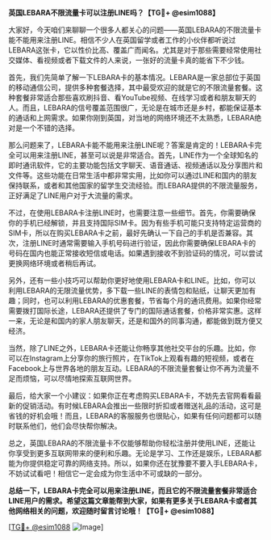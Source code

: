**英国LEBARA不限流量卡可以注册LINE吗？【TG💪+ @esim1088】**

大家好，今天咱们来聊聊一个很多人都关心的问题——英国LEBARA的不限流量卡能不能用来注册LINE。相信不少人在英国留学或者工作的小伙伴都听说过LEBARA这张卡，它以性价比高、覆盖广而闻名。尤其是对于那些需要经常使用社交媒体、看视频或者下载文件的人来说，一张好的流量卡真的能省下不少钱。

首先，我们先简单了解一下LEBARA卡的基本情况。LEBARA是一家总部位于英国的移动通信公司，提供多种套餐选择，其中最受欢迎的就是它的不限流量套餐。这种套餐非常适合那些喜欢刷抖音、看YouTube视频、在线学习或者和朋友聊天的人。而且，LEBARA的信号覆盖范围很广，无论是在城市还是乡村，都能保证基本的通话和上网需求。如果你刚到英国，对当地的网络环境还不太熟悉，LEBARA绝对是一个不错的选择。

那么问题来了，LEBARA卡能不能用来注册LINE呢？答案是肯定的！LEBARA卡完全可以用来注册LINE，甚至可以说是非常适合。首先，LINE作为一个全球知名的即时通讯软件，它的主要功能包括文字聊天、语音通话、视频通话以及分享图片和文件等。这些功能在日常生活中都非常实用，比如你可以通过LINE和国内的朋友保持联系，或者和其他国家的留学生交流经验。而LEBARA提供的不限流量服务，正好满足了LINE用户对于大流量的需求。

不过，在使用LEBARA卡注册LINE时，也需要注意一些细节。首先，你需要确保你的手机已经解锁，并且支持国际SIM卡。因为有些手机可能只支持特定运营商的SIM卡，所以在购买LEBARA卡之前，最好先确认一下自己的手机是否兼容。其次，注册LINE时通常需要输入手机号码进行验证，因此你需要确保LEBARA卡的号码在国内也能正常接收短信或电话。如果遇到接收不到验证码的情况，可以尝试更换网络环境或者稍后再试。

另外，还有一些小技巧可以帮助你更好地使用LEBARA卡和LINE。比如，你可以利用LEBARA的无限流量优势，多下载一些LINE的表情包和贴纸，让聊天更加有趣；同时，也可以利用LEBARA的优惠套餐，节省每个月的通讯费用。如果你经常需要拨打国际长途，LEBARA还提供了专门的国际通话套餐，价格非常实惠。这样一来，无论是和国内的家人朋友聊天，还是和国外的同事沟通，都能做到既方便又经济。

当然，除了LINE之外，LEBARA卡还能让你畅享其他社交平台的乐趣。比如，你可以在Instagram上分享你的旅行照片，在TikTok上观看有趣的短视频，或者在Facebook上与世界各地的朋友互动。LEBARA的不限流量套餐让你不再为流量不足而烦恼，可以尽情地探索互联网世界。

最后，给大家一个小建议：如果你正在考虑购买LEBARA卡，不妨先去官网看看最新的促销活动。有时候LEBARA会推出一些限时折扣或者赠送礼品的活动，这可是省钱的好机会哦！而且，LEBARA的客服服务也很贴心，如果有任何问题都可以随时联系他们，他们会尽快帮你解决。

总之，英国LEBARA的不限流量卡不仅能够帮助你轻松注册并使用LINE，还能让你享受到更多互联网带来的便利和乐趣。无论是学习、工作还是娱乐，LEBARA都能为你提供稳定可靠的网络支持。所以，如果你还在犹豫要不要入手LEBARA卡，不妨试试看吧！相信它一定会成为你生活中不可或缺的一部分。

**总结一下，LEBARA卡完全可以用来注册LINE，而且它的不限流量套餐非常适合LINE用户的需求。希望这篇文章能帮到大家，如果有更多关于LEBARA卡或者其他网络相关的问题，欢迎随时留言讨论哦！【TG💪+ @esim1088】**

[[TG💪+ @esim1088](https://t.me/s/esim1088) ![Image](https://i.postimg.cc/4NQfJmqS/Snipaste-2025-05-13-00-14-12.png)]